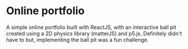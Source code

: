# Online portfolio

A simple online portfolio built with ReactJS, with an interactive ball pit created using a 2D physics library (matterJS) and p5.js. Definitely didn't have to but, implementing the ball pit was a fun  challenge.